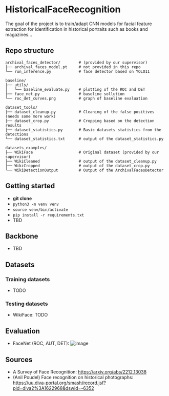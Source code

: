 # HistoricalFaceRecognition
The goal of the project is to train/adapt CNN models for facial feature extraction for identification in historical portraits such as books and magazines...

## Repo structure
```
archival_faces_detector/        # (provided by our supervisor)
├── archival_faces_model.pt     # not provided in this repo
└── run_inference.py            # face detector based on YOLO11

baseline/
├── utils/
│   └── baseline_evaluate.py    # plotting of the ROC and DET
├── face_net.py                 # baseline sollution
└── roc_det_curves.png          # graph of baseline evaluation

dataset_tools/
├── dataset_cleanup.py          # Cleaning of the false positives (needs some more work)
├── dataset_crop.py             # Cropping based on the detection results
├── dataset_statistics.py       # Basic datasets statistics from the detections 
└── dataset_statistics.txt      # output of the dataset_statistics.py

datasets_examples/
├── WikiFace                    # Original dataset (provided by our supervisor)
├── WikiCleaned                 # output of the dataset_cleanup.py
├── WikiCropped                 # output of the dataset_crop.py
└── WikiDetectionOutput         # Output of the ArchivalFacesDetector
```
## Getting started
- **git clone**
- `python3 -m venv venv`
- `source venv/bin/activate`
- `pip install -r requirements.txt`
- TBD

## Backbone
- TBD

## Datasets

### Training datasets
- TODO

### Testing datasets
- WikiFace: TODO

## Evaluation
- FaceNet (ROC, AUT, DET): 
![image](https://github.com/user-attachments/assets/714e80b0-ce8d-4e05-884f-7da1dbda3f6f)

## Sources
- A Survey of Face Recognition: https://arxiv.org/abs/2212.13038
- (Anil Poudel) Face recognition on historical photographs: https://uu.diva-portal.org/smash/record.jsf?pid=diva2%3A1622968&dswid=-6352
